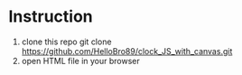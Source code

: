 # Instruction

1. clone this repo git clone https://github.com/HelloBro89/clock_JS_with_canvas.git
2. open HTML file in your browser
